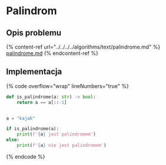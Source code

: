 # Palindrom

## Opis problemu

{% content-ref url="../../../../algorithms/text/palindrome.md" %}
[palindrome.md](../../../../algorithms/text/palindrome.md)
{% endcontent-ref %}

## Implementacja

{% code overflow="wrap" lineNumbers="true" %}
```python
def is_palindrome(a: str) -> bool:
    return a == a[::-1]


a = "kajak"

if is_palindrome(a):
    print(f'{a} jest palindromem')
else:
    print(f'{a} nie jest palindromem')
```
{% endcode %}
